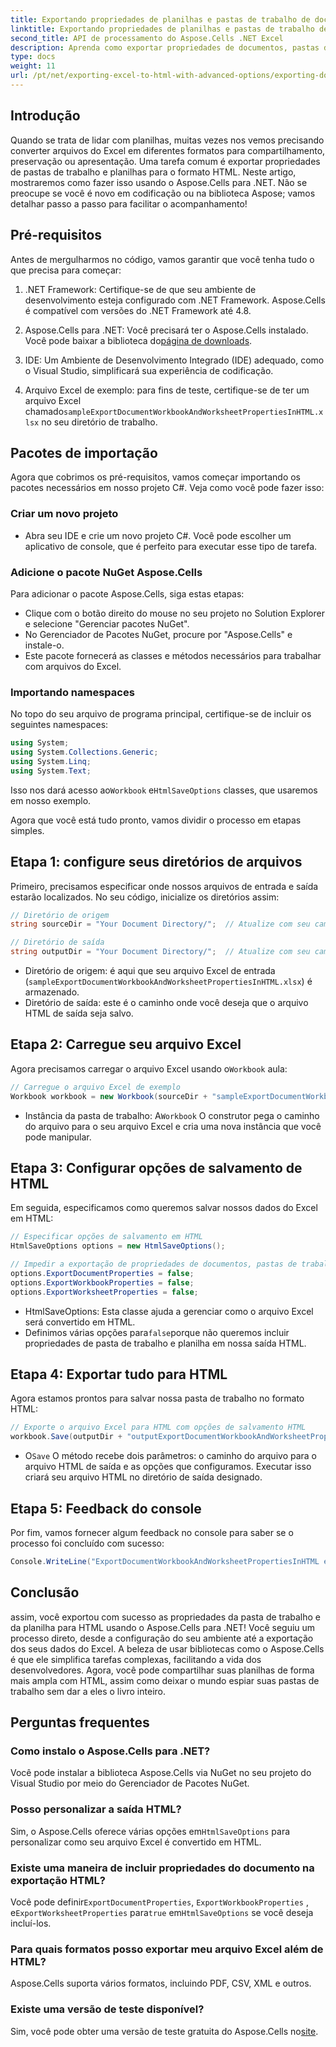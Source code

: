 ```yaml
---
title: Exportando propriedades de planilhas e pastas de trabalho de documentos em HTML
linktitle: Exportando propriedades de planilhas e pastas de trabalho de documentos em HTML
second_title: API de processamento do Aspose.Cells .NET Excel
description: Aprenda como exportar propriedades de documentos, pastas de trabalho e planilhas do Excel para HTML usando Aspose.Cells para .NET. Guia passo a passo fácil incluído.
type: docs
weight: 11
url: /pt/net/exporting-excel-to-html-with-advanced-options/exporting-document-workbook-and-worksheet-properties/
---
```

## Introdução

Quando se trata de lidar com planilhas, muitas vezes nos vemos precisando converter arquivos do Excel em diferentes formatos para compartilhamento, preservação ou apresentação. Uma tarefa comum é exportar propriedades de pastas de trabalho e planilhas para o formato HTML. Neste artigo, mostraremos como fazer isso usando o Aspose.Cells para .NET. Não se preocupe se você é novo em codificação ou na biblioteca Aspose; vamos detalhar passo a passo para facilitar o acompanhamento!

## Pré-requisitos

Antes de mergulharmos no código, vamos garantir que você tenha tudo o que precisa para começar:

1. .NET Framework: Certifique-se de que seu ambiente de desenvolvimento esteja configurado com .NET Framework. Aspose.Cells é compatível com versões do .NET Framework até 4.8.
   
2.  Aspose.Cells para .NET: Você precisará ter o Aspose.Cells instalado. Você pode baixar a biblioteca do[página de downloads](https://releases.aspose.com/cells/net/). 

3. IDE: Um Ambiente de Desenvolvimento Integrado (IDE) adequado, como o Visual Studio, simplificará sua experiência de codificação.

4.  Arquivo Excel de exemplo: para fins de teste, certifique-se de ter um arquivo Excel chamado`sampleExportDocumentWorkbookAndWorksheetPropertiesInHTML.xlsx` no seu diretório de trabalho.

## Pacotes de importação

Agora que cobrimos os pré-requisitos, vamos começar importando os pacotes necessários em nosso projeto C#. Veja como você pode fazer isso:

### Criar um novo projeto

- Abra seu IDE e crie um novo projeto C#. Você pode escolher um aplicativo de console, que é perfeito para executar esse tipo de tarefa.

### Adicione o pacote NuGet Aspose.Cells

Para adicionar o pacote Aspose.Cells, siga estas etapas:

- Clique com o botão direito do mouse no seu projeto no Solution Explorer e selecione "Gerenciar pacotes NuGet".
- No Gerenciador de Pacotes NuGet, procure por "Aspose.Cells" e instale-o.
- Este pacote fornecerá as classes e métodos necessários para trabalhar com arquivos do Excel.

### Importando namespaces

No topo do seu arquivo de programa principal, certifique-se de incluir os seguintes namespaces:

```csharp
using System;
using System.Collections.Generic;
using System.Linq;
using System.Text;
```

 Isso nos dará acesso ao`Workbook` e`HtmlSaveOptions` classes, que usaremos em nosso exemplo.

Agora que você está tudo pronto, vamos dividir o processo em etapas simples.

## Etapa 1: configure seus diretórios de arquivos

Primeiro, precisamos especificar onde nossos arquivos de entrada e saída estarão localizados. No seu código, inicialize os diretórios assim:

```csharp
// Diretório de origem
string sourceDir = "Your Document Directory/";  // Atualize com seu caminho atual

// Diretório de saída
string outputDir = "Your Document Directory/";  // Atualize com seu caminho atual
```

- Diretório de origem: é aqui que seu arquivo Excel de entrada (`sampleExportDocumentWorkbookAndWorksheetPropertiesInHTML.xlsx`) é armazenado.
- Diretório de saída: este é o caminho onde você deseja que o arquivo HTML de saída seja salvo.

## Etapa 2: Carregue seu arquivo Excel

 Agora precisamos carregar o arquivo Excel usando o`Workbook` aula:

```csharp
// Carregue o arquivo Excel de exemplo
Workbook workbook = new Workbook(sourceDir + "sampleExportDocumentWorkbookAndWorksheetPropertiesInHTML.xlsx");
```

-  Instância da pasta de trabalho: A`Workbook` O construtor pega o caminho do arquivo para o seu arquivo Excel e cria uma nova instância que você pode manipular.

## Etapa 3: Configurar opções de salvamento de HTML

Em seguida, especificamos como queremos salvar nossos dados do Excel em HTML:

```csharp
// Especificar opções de salvamento em HTML
HtmlSaveOptions options = new HtmlSaveOptions();

// Impedir a exportação de propriedades de documentos, pastas de trabalho e planilhas
options.ExportDocumentProperties = false;
options.ExportWorkbookProperties = false;
options.ExportWorksheetProperties = false;
```

- HtmlSaveOptions: Esta classe ajuda a gerenciar como o arquivo Excel será convertido em HTML.
-  Definimos várias opções para`false`porque não queremos incluir propriedades de pasta de trabalho e planilha em nossa saída HTML.

## Etapa 4: Exportar tudo para HTML

Agora estamos prontos para salvar nossa pasta de trabalho no formato HTML:

```csharp
// Exporte o arquivo Excel para HTML com opções de salvamento HTML
workbook.Save(outputDir + "outputExportDocumentWorkbookAndWorksheetPropertiesInHTML.html", options);
```

-  O`Save` O método recebe dois parâmetros: o caminho do arquivo para o arquivo HTML de saída e as opções que configuramos. Executar isso criará seu arquivo HTML no diretório de saída designado.

## Etapa 5: Feedback do console

Por fim, vamos fornecer algum feedback no console para saber se o processo foi concluído com sucesso:

```csharp
Console.WriteLine("ExportDocumentWorkbookAndWorksheetPropertiesInHTML executed successfully.");
```

## Conclusão

assim, você exportou com sucesso as propriedades da pasta de trabalho e da planilha para HTML usando o Aspose.Cells para .NET! Você seguiu um processo direto, desde a configuração do seu ambiente até a exportação dos seus dados do Excel. A beleza de usar bibliotecas como o Aspose.Cells é que ele simplifica tarefas complexas, facilitando a vida dos desenvolvedores. Agora, você pode compartilhar suas planilhas de forma mais ampla com HTML, assim como deixar o mundo espiar suas pastas de trabalho sem dar a eles o livro inteiro.

## Perguntas frequentes

### Como instalo o Aspose.Cells para .NET?  
Você pode instalar a biblioteca Aspose.Cells via NuGet no seu projeto do Visual Studio por meio do Gerenciador de Pacotes NuGet.

### Posso personalizar a saída HTML?  
 Sim, o Aspose.Cells oferece várias opções em`HtmlSaveOptions` para personalizar como seu arquivo Excel é convertido em HTML.

### Existe uma maneira de incluir propriedades do documento na exportação HTML?  
 Você pode definir`ExportDocumentProperties`, `ExportWorkbookProperties` , e`ExportWorksheetProperties` para`true` em`HtmlSaveOptions` se você deseja incluí-los.

### Para quais formatos posso exportar meu arquivo Excel além de HTML?  
Aspose.Cells suporta vários formatos, incluindo PDF, CSV, XML e outros.

### Existe uma versão de teste disponível?  
 Sim, você pode obter uma versão de teste gratuita do Aspose.Cells no[site](https://releases.aspose.com/).